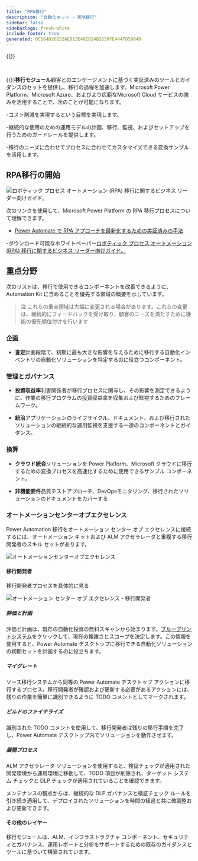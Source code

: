 ```yaml
---
title: "RPA移行"
description: "自動化キット - RPA移行"
sidebar: false
sidebarlogo: fresh-white
include_footer: true
generated: 0C164D26152AE013E48EB24B2650FE444FD5984D
---
```


{{<toc>}}

<br/>

{{<product-name>}}**移行モジュール**顧客とのエンゲージメントに基づく実証済みのツールとガイダンスのセットを提供し、移行の過程を加速します。Microsoft Power Platform、Microsoft Azure、およびより広範なMicrosoft Cloud サービスの強みを活用することで、次のことが可能になります。

-コスト削減を実現するという目標を実現します。

-継続的な使用のための運用モデルの計画、移行、監視、およびセットアップを行うためのガードレールを提供します。

-移行のニーズに合わせてプロセスに合わせてカスタマイズできる変換サンプルを活用します。

## RPA移行の開始

![ロボティック プロセス オートメーション (RPA) 移行に関するビジネス リーダー向けガイド。](https://msflowblogscdn.azureedge.net/wp-content/uploads/2022/01/RPAWhitepaper_Img-241x300.png)

次のリンクを使用して、Microsoft Power Platform の RPA 移行プロセスについて理解できます。

- [Power Automate で RPA アプローチを最新化するための実証済みの手法](https://powerautomate.microsoft.com/blog/proven-methods-to-modernize-your-rpa-approach-with-power-automate/)

-ダウンロード可能なホワイトペーパー[ロボティック プロセス オートメーション (RPA) 移行に関するビジネス リーダー向けガイド。](https://aka.ms/PAD/RPAMigrationWhitepaper)

## 重点分野

次のリストは、移行で使用できるコンポーネントを改善できるように、Automation Kit に含めることを優先する領域の概要を示しています。

> 注:これらの重点領域は大幅に変更される場合があります。これらの変更は、継続的にフィードバックを受け取り、顧客のニーズを満たすために機能の優先順位付けを行います

### 企画

- **査定**計画段階で、初期に最も大きな影響を与えるために移行する自動化インベントリの自動化ソリューションを特定するのに役立つコンポーネント。

### 管理とガバナンス

- **投資収益率**利害関係者が移行プロセスに関与し、その影響を測定できるように、作業の移行プログラムの投資収益率を収集および監視するためのフレームワーク。

- **統治**アプリケーションのライフサイクル、ドキュメント、および移行されたソリューションの継続的な運用監視を支援する一連のコンポーネントとガイダンス。

### 換算

- **クラウド統合**ソリューションを Power Platform、Microsoft クラウドに移行するための変換プロセスを高速化するために使用できるサンプル コンポーネント。

- **非機能要件**品質テストアプローチ、DevOpsモニタリング、移行されたソリューションのドキュメントをカバーする

### オートメーションセンターオブエクセレンス

Power Automation 移行をオートメーション センター オブ エクセレンスに接続するには、オートメーション キットおよび ALM アクセラレータと重複する移行開発者のスキル セットがあります。

![オートメーションセンターオブエクセレンス](/images/illustrations/automation-kit-migration.svg)

#### 移行開発者

移行開発者プロセスを具体的に見る

![オートメーション センター オブ エクセレンス - 移行開発者](/images/illustrations/automation-kit-migration-developer.svg)

##### 評価と計画

評価と計画は、既存の自動化投資の無料スキャンから始まります。[ブループリントシステム](https://www.blueprintsys.com/)をクリックして、現在の複雑さとスコープを決定します。この情報を使用すると、Power Automate デスクトップに移行できる自動化ソリューションの初期セットを計画するのに役立ちます。

##### マイグレート

ソース移行システムから同等の Power Automate デスクトップ アクションに移行するプロセス。移行開発者が確認および更新する必要があるアクションには、残りの作業を簡単に識別できるように TODO コメントとしてマークされます。

##### ビルドのファイナライズ

識別された TODO コメントを使用して、移行開発者は残りの移行手順を完了し、Power Automate デスクトップ内でソリューションを動作させます。

##### 展開プロセス

ALM アクセラレータ ソリューションを使用すると、検証チェックが適用された開発環境から運用環境に移動して、TODO 項目が削除され、ターゲット システム チェックと DLP チェックが適用されていることを確認できます。

メンテナンスの観点からは、継続的な DLP ガバナンスと検証チェック ルールを引き続き適用して、デプロイされたソリューションを時間の経過と共に微調整および更新できます。

#### その他のレイヤー

移行モジュールは、ALM、インフラストラクチャ コンポーネント、セキュリティとガバナンス、運用レポートと分析をサポートするための既存のガイダンスとツールに基づいて構築されています。
